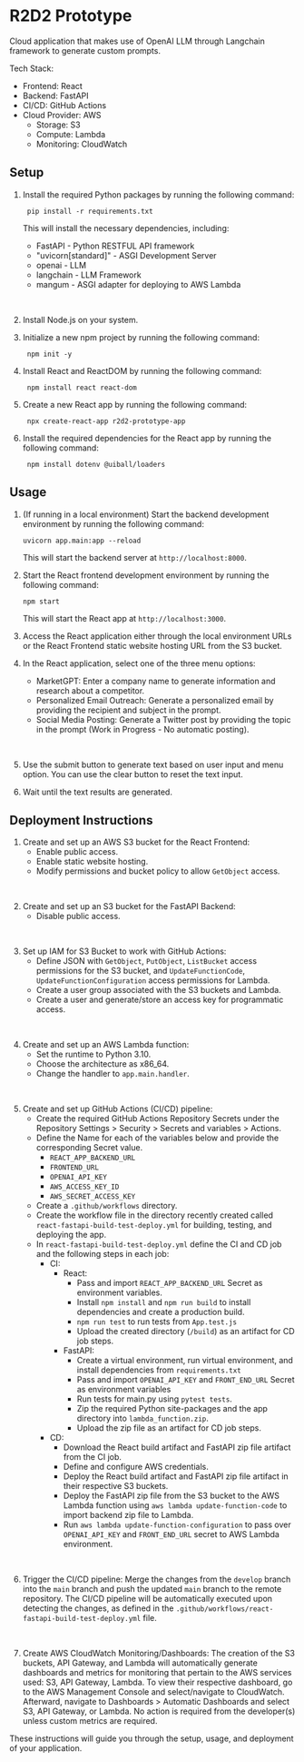 # R2D2 Prototype

Cloud application that makes use of OpenAI LLM through Langchain framework to generate custom prompts.

Tech Stack:
- Frontend: React
- Backend: FastAPI
- CI/CD: GitHub Actions
- Cloud Provider: AWS
    - Storage: S3
    - Compute: Lambda
    - Monitoring: CloudWatch

## Setup

1. Install the required Python packages by running the following command:

        pip install -r requirements.txt

    This will install the necessary dependencies, including:
    - FastAPI - Python RESTFUL API framework
    - "uvicorn[standard]" - ASGI Development Server
    - openai - LLM
    - langchain - LLM Framework
    - mangum - ASGI adapter for deploying to AWS Lambda

<br>

2. Install Node.js on your system.

3. Initialize a new npm project by running the following command:
        
        npm init -y

4. Install React and ReactDOM by running the following command:

        npm install react react-dom

5. Create a new React app by running the following command:

        npx create-react-app r2d2-prototype-app

6. Install the required dependencies for the React app by running the following command:

        npm install dotenv @uiball/loaders

## Usage

1. (If running in a local environment) Start the backend development environment by running the following command:

    ```
    uvicorn app.main:app --reload
    ```

    This will start the backend server at `http://localhost:8000`.

2. Start the React frontend development environment by running the following command:

    ```
    npm start
    ```

    This will start the React app at `http://localhost:3000`.

3. Access the React application either through the local environment URLs or the React Frontend static website hosting URL from the S3 bucket.

4.  In the React application, select one of the three menu options:
    
    - MarketGPT: Enter a company name to generate information and research about a competitor.
    - Personalized Email Outreach: Generate a personalized email by providing the recipient and subject in the prompt.
    - Social Media Posting: Generate a Twitter post by providing the topic in the prompt (Work in Progress - No automatic posting).

<br>


5. Use the submit button to generate text based on user input and menu option. You can use the clear button to reset the text input.

6. Wait until the text results are generated.

## Deployment Instructions

1. Create and set up an AWS S3 bucket for the React Frontend:
    - Enable public access.
    - Enable static website hosting.
    - Modify permissions and bucket policy to allow `GetObject` access.

<br>


2. Create and set up an S3 bucket for the FastAPI Backend:
    - Disable public access.

<br>


3. Set up IAM for S3 Bucket to work with GitHub Actions:
    - Define JSON with `GetObject`, `PutObject`, `ListBucket` access permissions for the S3 bucket, and `UpdateFunctionCode`, `UpdateFunctionConfiguration` access permissions for Lambda.
    - Create a user group associated with the S3 buckets and Lambda.
    - Create a user and generate/store an access key for programmatic access.

<br>


4. Create and set up an AWS Lambda function:
    - Set the runtime to Python 3.10.
    - Choose the architecture as x86_64.
    - Change the handler to `app.main.handler`.

<br>

5. Create and set up GitHub Actions (CI/CD) pipeline:
    - Create the required GitHub Actions Repository Secrets under the Repository Settings > Security > Secrets and variables > Actions.
    - Define the Name for each of the variables below and provide the corresponding Secret value.
        - `REACT_APP_BACKEND_URL`
        - `FRONTEND_URL`
        - `OPENAI_API_KEY`
        - `AWS_ACCESS_KEY_ID`
        - `AWS_SECRET_ACCESS_KEY`
   - Create a `.github/workflows` directory.
   - Create the workflow file in the directory recently created called `react-fastapi-build-test-deploy.yml` for building, testing, and deploying the app.
   - In `react-fastapi-build-test-deploy.yml` define the CI and CD job and the following steps in each job:
        - CI:
            - React:
                - Pass and import `REACT_APP_BACKEND_URL` Secret as environment variables.
                - Install `npm install` and `npm run build` to install dependencies and create a production build.
                - `npm run test` to run tests from `App.test.js`
                - Upload the created directory (`/build`) as an artifact for CD job steps.
            - FastAPI:
                - Create a virtual environment, run virtual environment, and install dependencies from `requirements.txt`
                - Pass and import `OPENAI_API_KEY` and `FRONT_END_URL` Secret as environment variables
                - Run tests for main.py using `pytest tests`.
                - Zip the required Python site-packages and the app directory into `lambda_function.zip`.
                - Upload the zip file as an artifact for CD job steps.
        - CD:
            - Download the React build artifact and FastAPI zip file artifact from the CI job.
            - Define and configure AWS credentials.
            - Deploy the React build artifact and FastAPI zip file artifact in their respective S3 buckets.
            - Deploy the FastAPI zip file from the S3 bucket to the AWS Lambda function using `aws lambda update-function-code` to import backend zip file to Lambda.
            - Run `aws lambda update-function-configuration` to pass over `OPENAI_API_KEY` and `FRONT_END_URL` secret to AWS Lambda environment.

<br>

6. Trigger the CI/CD pipeline: Merge the changes from the `develop` branch into the `main` branch and push the updated `main` branch to the remote repository. The CI/CD pipeline will be automatically executed upon detecting the changes, as defined in the `.github/workflows/react-fastapi-build-test-deploy.yml` file.

<br>

7. Create AWS CloudWatch Monitoring/Dashboards: The creation of the S3 buckets, API Gateway, and Lambda will automatically generate dashboards and metrics for monitoring that pertain to the AWS services used: S3, API Gateway, Lambda. To view their respective dashboard, go to the AWS Management Console and select/navigate to CloudWatch. Afterward, navigate to Dashboards > Automatic Dashboards and select S3, API Gateway, or Lambda. No action is required from the developer(s) unless custom metrics are required.

These instructions will guide you through the setup, usage, and deployment of your application.





